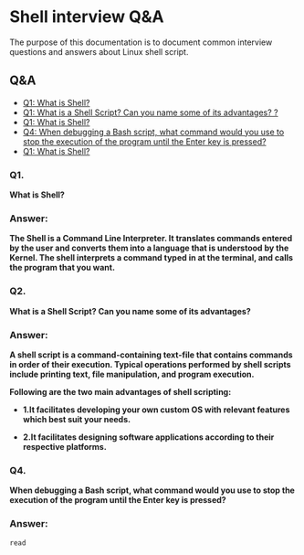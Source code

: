 # Shell interview Q&A

The purpose of this documentation is to document common interview questions and answers about Linux shell script.

## Q&A

* [Q1: What is Shell?](#Q1.)
* [Q1: What is a Shell Script? Can you name some of its advantages? ?](#Q2.)
* [Q1: What is Shell?](#Q3.)
* [Q4: When debugging a Bash script, what command would you use to stop the execution of the program until the Enter key is pressed?](#Q4)
* [Q1: What is Shell?](#Q5.)

### Q1.

**What is Shell?**

### Answer:

**The Shell is a Command Line Interpreter. It translates commands entered by the user and converts them into a language that is understood by the Kernel. The shell interprets a command typed in at the terminal, and calls the program that you want.**

### Q2.

**What is a Shell Script? Can you name some of its advantages?**

### Answer:

**A shell script is a command-containing text-file that contains commands in order of their execution. Typical operations performed by shell scripts include printing text, file manipulation, and program execution.**

   **Following are the two main advantages of shell scripting:**
*    **1.It facilitates developing your own custom OS with relevant features which best suit your needs.**

*    **2.It facilitates designing software applications according to their respective platforms.**

### Q4.

**When debugging a Bash script, what command would you use to stop the execution of the program until the Enter key is pressed?**

### Answer:

```
read
```
